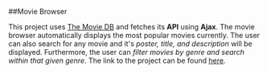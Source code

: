 ##Movie Browser

This project uses [The Movie DB](https://www.themoviedb.org/?language=en) and fetches its **API** using **Ajax**. The movie browser automatically displays the most popular movies currently. The user can also search for any movie and it's *poster, title, and description* will be displayed. Furthermore, the user can *filter movies by genre and search within that given genre*. The link to the project can be found [here](https://namanzam.github.io/Movie-Browser/).